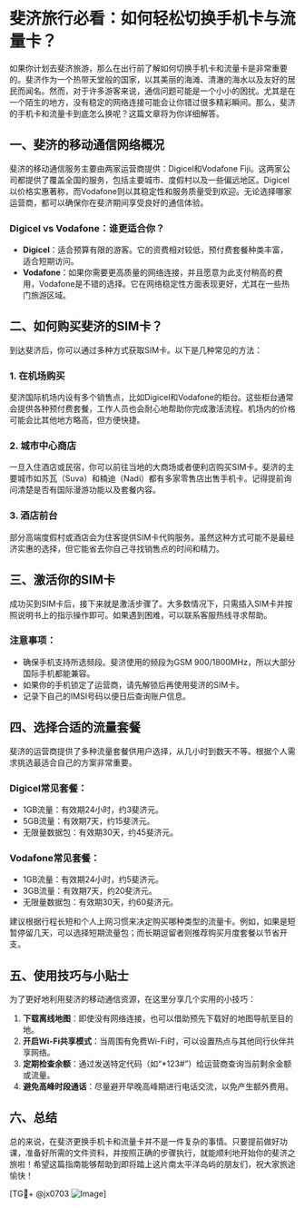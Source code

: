 # 斐济旅行必看：如何轻松切换手机卡与流量卡？

如果你计划去斐济旅游，那么在出行前了解如何切换手机卡和流量卡是非常重要的。斐济作为一个热带天堂般的国家，以其美丽的海滩、清澈的海水以及友好的居民而闻名。然而，对于许多游客来说，通信问题可能是一个小小的困扰。尤其是在一个陌生的地方，没有稳定的网络连接可能会让你错过很多精彩瞬间。那么，斐济的手机卡和流量卡到底怎么换呢？这篇文章将为你详细解答。

## 一、斐济的移动通信网络概况

斐济的移动通信服务主要由两家运营商提供：Digicel和Vodafone Fiji。这两家公司都提供了覆盖全国的服务，包括主要城市、度假村以及一些偏远地区。Digicel以价格实惠著称，而Vodafone则以其稳定性和服务质量受到欢迎。无论选择哪家运营商，都可以确保你在斐济期间享受良好的通信体验。

### Digicel vs Vodafone：谁更适合你？

- **Digicel**：适合预算有限的游客。它的资费相对较低，预付费套餐种类丰富，适合短期访问。
- **Vodafone**：如果你需要更高质量的网络连接，并且愿意为此支付稍高的费用，Vodafone是不错的选择。它在网络稳定性方面表现更好，尤其在一些热门旅游区域。

## 二、如何购买斐济的SIM卡？

到达斐济后，你可以通过多种方式获取SIM卡。以下是几种常见的方法：

### 1. 在机场购买
斐济国际机场内设有多个销售点，比如Digicel和Vodafone的柜台。这些柜台通常会提供各种预付费套餐，工作人员也会耐心地帮助你完成激活流程。机场内的价格可能会比其他地方略高，但方便快捷。

### 2. 城市中心商店
一旦入住酒店或民宿，你可以前往当地的大商场或者便利店购买SIM卡。斐济的主要城市如苏瓦（Suva）和楠迪（Nadi）都有多家零售店出售手机卡。记得提前询问清楚是否有国际漫游功能以及套餐内容。

### 3. 酒店前台
部分高端度假村或酒店会为住客提供SIM卡代购服务。虽然这种方式可能不是最经济实惠的选择，但它能省去你自己寻找销售点的时间和精力。

## 三、激活你的SIM卡

成功买到SIM卡后，接下来就是激活步骤了。大多数情况下，只需插入SIM卡并按照说明书上的指示操作即可。如果遇到困难，可以联系客服热线寻求帮助。

### 注意事项：
- 确保手机支持所选频段。斐济使用的频段为GSM 900/1800MHz，所以大部分国际手机都能兼容。
- 如果你的手机锁定了运营商，请先解锁后再使用斐济的SIM卡。
- 记录下自己的IMSI号码以便日后查询账户信息。

## 四、选择合适的流量套餐

斐济的运营商提供了多种流量套餐供用户选择，从几小时到数天不等。根据个人需求挑选最适合自己的方案非常重要。

### Digicel常见套餐：
- 1GB流量：有效期24小时，约3斐济元。
- 5GB流量：有效期7天，约15斐济元。
- 无限量数据包：有效期30天，约45斐济元。

### Vodafone常见套餐：
- 1GB流量：有效期24小时，约5斐济元。
- 3GB流量：有效期7天，约20斐济元。
- 无限量数据包：有效期30天，约60斐济元。

建议根据行程长短和个人上网习惯来决定购买哪种类型的流量卡。例如，如果是短暂停留几天，可以选择短期流量包；而长期逗留者则推荐购买月度套餐以节省开支。

## 五、使用技巧与小贴士

为了更好地利用斐济的移动通信资源，在这里分享几个实用的小技巧：

1. **下载离线地图**：即使没有网络连接，也可以借助预先下载好的地图导航至目的地。
2. **开启Wi-Fi共享模式**：当周围有免费Wi-Fi时，可以设置热点与其他同行伙伴共享网络。
3. **定期检查余额**：通过发送特定代码（如“*123#”）给运营商查询当前剩余金额或流量。
4. **避免高峰时段通话**：尽量避开早晚高峰期进行电话交流，以免产生额外费用。

## 六、总结

总的来说，在斐济更换手机卡和流量卡并不是一件复杂的事情。只要提前做好功课，准备好所需的文件资料，并按照正确的步骤执行，就能顺利地开始你的斐济之旅啦！希望这篇指南能够帮助到即将踏上这片南太平洋岛屿的朋友们，祝大家旅途愉快！

[TG💪+ @jx0703 ![Image](https://github.com/user-attachments/assets/dbca1d08-cadb-493c-b0ec-ad6f7a83f270)]